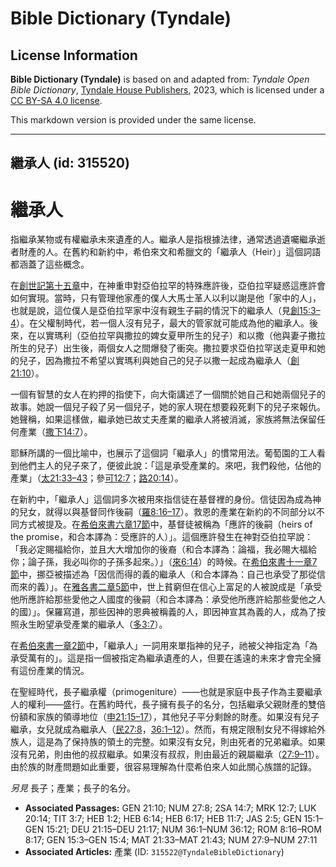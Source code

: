 # Bible Dictionary (Tyndale)

## License Information

**Bible Dictionary (Tyndale)** is based on and adapted from: _Tyndale Open Bible Dictionary_, [Tyndale House Publishers](https://tyndaleopenresources.com/), 2023, which is licensed under a [CC BY-SA 4.0 license](https://creativecommons.org/licenses/by-sa/4.0/legalcode.en).

This markdown version is provided under the same license.



--------------------------------

## 繼承人 (id: 315520)

繼承人
===

指繼承某物或有權繼承未來遺產的人。繼承人是指根據法律，通常透過遺囑繼承逝者財產的人。在舊約和新約中，希伯來文和希臘文的「繼承人（Heir）」這個詞語都涵蓋了這些概念。

在[創世記第十五章](https://ref.ly/Gen15:1-Gen15:21)中，在神重申對亞伯拉罕的特殊應許後，亞伯拉罕疑惑這應許會如何實現。當時，只有管理他家產的僕人大馬士革人以利以謝是他「家中的人」，也就是說，這位僕人是亞伯拉罕家中沒有親生子嗣的情況下的繼承人（見[創15:3–4](https://ref.ly/Gen15:3-Gen15:4)）。在父權制時代，若一個人沒有兒子，最大的管家就可能成為他的繼承人。後來，在以實瑪利（亞伯拉罕與撒拉的婢女夏甲所生的兒子）和以撒（他與妻子撒拉所生的兒子）出生後，兩個女人之間爆發了衝突。撒拉要求亞伯拉罕送走夏甲和她的兒子，因為撒拉不希望以實瑪利與她自己的兒子以撒一起成為繼承人（[創21:10](https://ref.ly/Gen21:10)）。

一個有智慧的女人在約押的指使下，向大衛講述了一個關於她自己和她兩個兒子的故事。她說一個兒子殺了另一個兒子，她的家人現在想要殺死剩下的兒子來報仇。她聲稱，如果這樣做，繼承她已故丈夫產業的繼承人將被消滅，家族將無法保留任何產業（[撒下14:7](https://ref.ly/2Sam14:7)）。

耶穌所講的一個比喻中，也展示了這個詞「繼承人」的慣常用法。葡萄園的工人看到他們主人的兒子來了，便彼此說：「這是承受產業的。來吧，我們殺他，佔他的產業」（[太21:33–43](https://ref.ly/Matt21:33-Matt21:43)；參[可12:7](https://ref.ly/Mark12:7)；[路20:14](https://ref.ly/Luke20:14)）。

在新約中，「繼承人」這個詞多次被用來指信徒在基督裡的身份。信徒因為成為神的兒女，就得以與基督同作後嗣（[羅8:16–17](https://ref.ly/Rom8:16-Rom8:17)）。救恩的產業在新約的不同部分以不同方式被提及。在[希伯來書六章17節](https://ref.ly/Heb6:17)中，基督徒被稱為「應許的後嗣（heirs of the promise，和合本譯為：受應許的人）」。這個應許發生在神對亞伯拉罕說：「我必定賜福給你，並且大大增加你的後裔（和合本譯為：論福，我必賜大福給你；論子孫，我必叫你的子孫多起來。）」（[來6:14](https://ref.ly/Heb6:14)）的時候。在[希伯來書十一章7節](https://ref.ly/Heb11:7)中，挪亞被描述為「因信而得的義的繼承人（和合本譯為：自己也承受了那從信而來的義）」。在[雅各書二章5節](https://ref.ly/Jas2:5)中，世上貧窮但在信心上富足的人被說成是「承受他所應許給那些愛他之人國度的後嗣（和合本譯為：承受他所應許給那些愛他之人的國）」。保羅寫道，那些因神的恩典被稱義的人，即因神宣其為義的人，成為了按照永生盼望承受產業的繼承人（[多3:7](https://ref.ly/Titus3:7)）。

在[希伯來書一章2節](https://ref.ly/Heb1:2)中，「繼承人」一詞用來單指神的兒子，祂被父神指定為「為承受萬有的」。這是指一個被指定為繼承遺產的人，但要在遙遠的未來才會完全擁有這份產業的情況。

在聖經時代，長子繼承權（primogeniture）——也就是家庭中長子作為主要繼承人的權利——盛行。在舊約時代，長子擁有長子的名分，包括繼承父親財產的雙倍份額和家族的領導地位（[申21:15–17](https://ref.ly/Deut21:15-Deut21:17)），其他兒子平分剩餘的財產。如果沒有兒子繼承，女兒就成為繼承人（[民27:8](https://ref.ly/Num27:8)，[36:1–12](https://ref.ly/Num36:1-Num36:12)）。然而，有規定限制女兒不得嫁給外族人，這是為了保持族的領土的完整。如果沒有女兒，則由死者的兄弟繼承。如果沒有兄弟，則由他的叔叔繼承。如果沒有叔叔，則由最近的親屬繼承（[27:9–11](https://ref.ly/Num27:9-Num27:11)）。由於族的財產問題如此重要，很容易理解為什麼希伯來人如此關心族譜的記錄。

*另見* 長子；產業；長子的名分。

* **Associated Passages:** GEN 21:10; NUM 27:8; 2SA 14:7; MRK 12:7; LUK 20:14; TIT 3:7; HEB 1:2; HEB 6:14; HEB 6:17; HEB 11:7; JAS 2:5; GEN 15:1–GEN 15:21; DEU 21:15–DEU 21:17; NUM 36:1–NUM 36:12; ROM 8:16–ROM 8:17; GEN 15:3–GEN 15:4; MAT 21:33–MAT 21:43; NUM 27:9–NUM 27:11
* **Associated Articles:** 產業 (ID: `315522@TyndaleBibleDictionary`)

